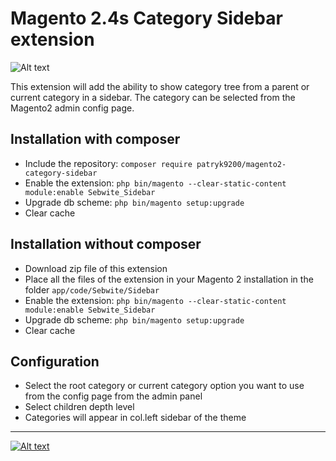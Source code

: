 # Magento 2.4s Category Sidebar extension
![Alt text](header.jpg?raw=true "Magento2 Category sidebar")

This extension will add the ability to show category tree from a parent or current category in a sidebar. The category can be selected from the Magento2 admin config page.

## Installation with composer
* Include the repository: `composer require patryk9200/magento2-category-sidebar`
* Enable the extension: `php bin/magento --clear-static-content module:enable Sebwite_Sidebar`
* Upgrade db scheme: `php bin/magento setup:upgrade`
* Clear cache

## Installation without composer
* Download zip file of this extension
* Place all the files of the extension in your Magento 2 installation in the folder `app/code/Sebwite/Sidebar`
* Enable the extension: `php bin/magento --clear-static-content module:enable Sebwite_Sidebar`
* Upgrade db scheme: `php bin/magento setup:upgrade`
* Clear cache

## Configuration
* Select the root category or current category option you want to use from the config page from the admin panel
* Select children depth level
* Categories will appear in col.left sidebar of the theme

---
[![Alt text](https://www.sebwite.nl/wp-content/themes/sebwite/assets/images/logo-sebwite.png "Sebwite.nl")](https://sebwite.nl)